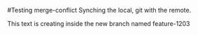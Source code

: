 #Testing merge-conflict
Synching the local, git with the remote.

This text is creating inside the new branch named feature-1203
